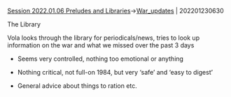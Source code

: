 [Session 2022.01.06 Preludes and Libraries](sessions/notes_matteo_brianedit/Session%202022.01.06%20Preludes%20and%20Libraries.md)->[War_updates](Insights/War_updates.md) | 202201230630

The Library

Vola looks through the library for periodicals/news, tries to look up information on the war and what we missed over the past 3 days

-   Seems very controlled, nothing too emotional or anything
    
-   Nothing critical, not full-on 1984, but very ‘safe’ and ‘easy to digest’
    
-   General advice about things to ration etc.